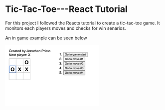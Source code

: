 # Tic-Tac-Toe---React Tutorial
<p>For this project I followed the Reacts tutorial to create a tic-tac-toe game. It monitors each players moves and checks for win senarios. </p>
<p> An in game example can be seen below </p>

<img
  src="/in_game_image.png"
  alt="Alt text"
  title="Optional title"
  style="display: inline-block; margin: 0 auto; max-width: 300px">
  


